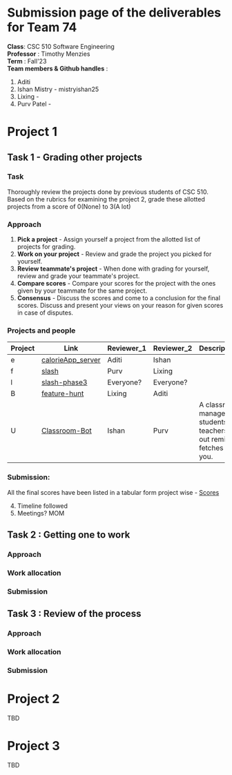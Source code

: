 # Submission page of the deliverables for Team 74
**Class**:   CSC 510 Software Engineering  
**Professor** : Timothy Menzies   
**Term** :  Fall'23  
**Team members & Github handles** :   
1. Aditi 
2. Ishan Mistry - mistryishan25
3. Lixing - 
4. Purv Patel - 



# Project 1 


## Task 1 - Grading other projects 
### Task
Thoroughly review the projects done by previous students of CSC 510. Based on the rubrics for examining the project 2, grade these allotted projects from a score of 0(None) to 3(A lot) 


### Approach
1. **Pick a project** - Assign yourself a project from the allotted list of projects for grading.
2. **Work on your project** - Review and grade the project you picked for yourself.
3. **Review teammate's project** - When done with grading for yourself, review and grade your teammate's project.
4. **Compare scores** - Compare your scores for the project with the ones given by your teammate for the same project.
5. **Consensus** - Discuss the scores and come to a conclusion for the final scores. Discuss and present your views on your reason for given scores in case of disputes. 

### Projects and people

| Project | Link                                             | Reviewer_1 | Reviewer_2 | Description(Yours)                                      |
| ------- | ------------------------------------------------ | ---------- | ---------- | -------------------------------------------------------- |
| e       | [calorieApp_server](https://github.com/deekay2310/calorieApp_server) | Aditi      | Ishan      |                                                          |
| f       | [slash](https://github.com/NCSU-Group7-SE2021/slash/)               | Purv       | Lixing     |                                                          |
| l       | [slash-phase3](https://github.com/rohan22shah/slash-phase3)        | Everyone?  | Everyone?  |                                                          |
| B       | [feature-hunt](https://github.com/elric97/feature-hunt)            | Lixing     | Aditi      |                                                          |
| U       | [Classroom-Bot](https://github.com/tanay105/Classroom-Bot)        | Ishan      | Purv       | A classroom manager for students and teachers. It gives out reminders, fetches links for you. |

### Submission: 

All the final scores have been listed in a tabular form project wise - [Scores](https://github.com/aditicsalunkhe/NCSU_SE23_G74/blob/main/proj1/README.md#score-tables-for-allotted-projects)


4. Timeline followed 
5. Meetings? MOM 

## Task 2 : Getting one to work

### Approach
### Work allocation
### Submission

## Task 3 : Review of the process

### Approach
### Work allocation
### Submission

# Project 2
TBD

# Project 3 
TBD

